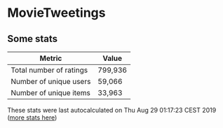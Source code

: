 # MovieTweetings
## Some stats

Metric | Value
--- | ---
Total number of ratings                 | 799,936
Number of unique users                  | 59,066
Number of unique items                  | 33,963
These stats were last autocalculated on Thu Aug 29 01:17:23 CEST 2019  ([more stats here](./stats.md))

